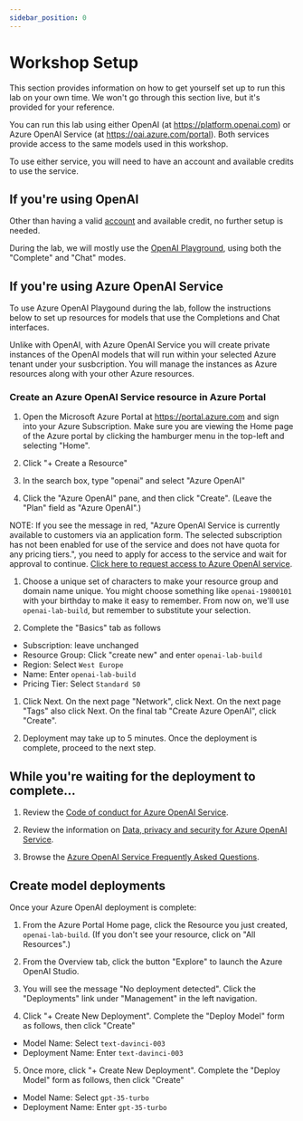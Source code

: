 ```yaml
---
sidebar_position: 0
---
```


# Workshop Setup

This section provides information on how to get yourself set up to run this lab on your own time. We won't go through this section live, but it's provided for your reference.

You can run this lab using either OpenAI (at https://platform.openai.com) or Azure OpenAI Service (at https://oai.azure.com/portal). Both services provide access to the same models used in this workshop.

To use either service, you will need to have an account and available credits to use the service.

## If you're using OpenAI

Other than having a valid [account](https://platform.openai.com) and available credit, no further setup is needed.

During the lab, we will mostly use the [OpenAI Playground](https://platform.openai.com/playground), using both the "Complete" and "Chat" modes.

## If you're using Azure OpenAI Service

To use Azure OpenAI Playgound during the lab, follow the instructions below to set up resources for models that use the Completions and Chat interfaces.

Unlike with OpenAI, with Azure OpenAI Service you will create private instances of the OpenAI models that will run within your selected Azure tenant under your susbcription. You will manage the instances as Azure resources along with your other Azure resources.

### Create an Azure OpenAI Service resource in Azure Portal

1. Open the Microsoft Azure Portal at https://portal.azure.com and sign into your Azure Subscription. Make sure you are viewing the Home page of the Azure portal by clicking the hamburger menu in the top-left and selecting "Home".

2. Click "+ Create a Resource"

3. In the search box, type "openai" and select "Azure OpenAI"

4. Click the "Azure OpenAI" pane, and then click "Create". (Leave the "Plan" field as "Azure OpenAI".)

NOTE: If you see the message in red, "Azure OpenAI Service is currently available to customers via an application form. The selected subscription has not been enabled for use of the service and does not have quota for any pricing tiers.", you need to apply for access to the service and wait for approval to continue. [Click here to request access to Azure OpenAI service](https://aka.ms/oai/access).

1. Choose a unique set of characters to make your resource group and domain name unique. You might choose something like `openai-19800101` with your birthday to make it easy to remember. From now on, we'll use `openai-lab-build`, but remember to substitute your selection.

1. Complete the "Basics" tab as follows

  * Subscription: leave unchanged
  * Resource Group: Click "create new" and enter `openai-lab-build` 
  * Region: Select `West Europe`
  * Name: Enter `openai-lab-build`
  * Pricing Tier: Select `Standard S0`

1. Click Next. On the next page "Network", click Next. On the next page "Tags" also click Next. On the final tab "Create Azure OpenAI", click "Create".

1. Deployment may take up to 5 minutes. Once the deployment is complete, proceed to the next step.

## While you're waiting for the deployment to complete...

1. Review the [Code of conduct for Azure OpenAI Service](https://learn.microsoft.com/en-us/legal/cognitive-services/openai/code-of-conduct).

1. Review the information on [Data, privacy and security for Azure OpenAI Service](https://learn.microsoft.com/en-us/legal/cognitive-services/openai/data-privacy).

1. Browse the [Azure OpenAI Service Frequently Asked Questions](https://learn.microsoft.com/en-us/azure/cognitive-services/openai/faq).

## Create model deployments

Once your Azure OpenAI deployment is complete:

1. From the Azure Portal Home page, click the Resource you just created, `openai-lab-build`. (If you don't see your resource, click on "All Resources".)

2. From the Overview tab, click the button "Explore" to launch the Azure OpenAI Studio.

3. You will see the message "No deployment detected". Click the "Deployments" link under "Management" in the left navigation.

4. Click "+ Create New Deployment". Complete the "Deploy Model" form as follows, then click "Create"

  * Model Name: Select `text-davinci-003`
  * Deployment Name: Enter `text-davinci-003`

5. Once more, click "+ Create New Deployment". Complete the "Deploy Model" form as follows, then click "Create"

  * Model Name: Select `gpt-35-turbo`
  * Deployment Name: Enter `gpt-35-turbo`
